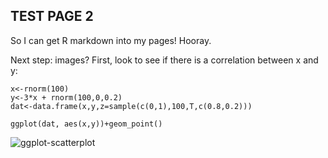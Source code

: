 TEST PAGE 2
-----------

So I can get R markdown into my pages! Hooray.

Next step: images? First, look to see if there is a correlation between
x and y:

    x<-rnorm(100)
    y<-3*x + rnorm(100,0,0.2)
    dat<-data.frame(x,y,z=sample(c(0,1),100,T,c(0.8,0.2)))

    ggplot(dat, aes(x,y))+geom_point()

![ggplot-scatterplot]({{site.baseurl}}/images/unnamed-chunk-1-1.png)
